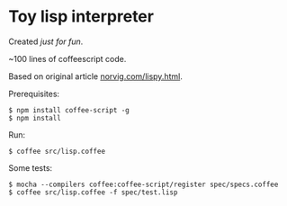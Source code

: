 Toy lisp interpreter
===

Created *just for fun*.

~100 lines of coffeescript code.

Based on original article [norvig.com/lispy.html](http://norvig.com/lispy.html).

Prerequisites:

	$ npm install coffee-script -g
	$ npm install

Run:

	$ coffee src/lisp.coffee

Some tests:
	
	$ mocha --compilers coffee:coffee-script/register spec/specs.coffee
	$ coffee src/lisp.coffee -f spec/test.lisp
